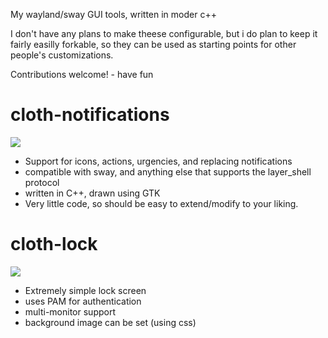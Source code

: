 My wayland/sway GUI tools, written in moder c++

I don't have any plans to make theese configurable, but i do plan to keep it fairly easilly forkable, so they can be used as starting points for other people's customizations.

Contributions welcome! - have fun

# cloth-notifications

![](https://i.ibb.co/PsLPZm7/image.png)

 - Support for icons, actions, urgencies, and replacing notifications
 - compatible with sway, and anything else that supports the layer_shell protocol
 - written in C++, drawn using GTK
 - Very little code, so should be easy to extend/modify to your liking.

# cloth-lock

![](https://i.ibb.co/VLbxcJM/image.png)

 - Extremely simple lock screen
 - uses PAM for authentication
 - multi-monitor support
 - background image can be set (using css)
